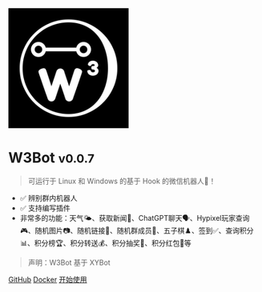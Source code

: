 <img alt="W3Bot 微信机器人 logo" width="240" src="https://github.com/caoyang2002/W3Bot/raw/main/docs/images/w3bot.png">

# W3Bot <small>v0.0.7</small>

> 可运行于 Linux 和 Windows 的基于 Hook 的微信机器人🤖️！

- ✅ 辨别群内机器人
- ✅ 支持编写插件
- 非常多的功能：天气🌤️、获取新闻📰、ChatGPT聊天🗣️、Hypixel玩家查询🎮、随机图片📷、随机链接🔗、随机群成员👥、五子棋♟️、签到✅、查询积分📊、积分榜🏆、积分转送💰、积分抽奖🎁、积分红包🧧等

> 声明：W3Bot 基于 XYBot


[GitHub](https://github.com/caoyang2002/W3Bot)
[Docker](https://hub.docker.com/r/caoyang2002/w3bot)
[开始使用](README.md)
